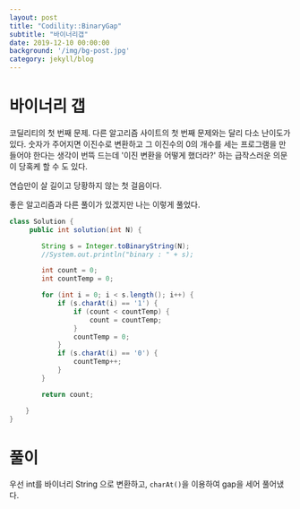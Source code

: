 ```yaml
---
layout: post
title: "Codility::BinaryGap"
subtitle: "바이너리갭"
date: 2019-12-10 00:00:00
background: '/img/bg-post.jpg'
category: jekyll/blog
---
```


# 바이너리 갭

코딜리티의 첫 번째 문제.
다른 알고리즘 사이트의 첫 번째 문제와는 달리 다소 난이도가 있다.
숫자가 주어지면 이진수로 변환하고 그 이진수의 0의 개수를 세는 프로그램을 만들어야 한다는 생각이 번뜩 드는데
'이진 변환을 어떻게 했더라?' 하는 급작스러운 의문이 당혹케 할 수 도 있다.

연습만이 살 길이고 당황하지 않는 첫 걸음이다.

좋은 알고리즘과 다른 풀이가 있겠지만 나는 이렇게 풀었다.

```java
class Solution {
     public int solution(int N) {

        String s = Integer.toBinaryString(N);
        //System.out.println("binary : " + s);

        int count = 0;
        int countTemp = 0;

        for (int i = 0; i < s.length(); i++) {
            if (s.charAt(i) == '1') {
                if (count < countTemp) {
                    count = countTemp;
                }
                countTemp = 0;
            }
            if (s.charAt(i) == '0') {
                countTemp++;
            }
        }

        return count;

    }
}

```

# 풀이
우선 int를 바이너리 String 으로 변환하고, `charAt()`을 이용하여 gap을 세어 풀어냈다.
